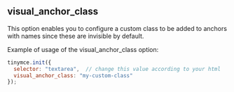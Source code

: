 ## visual_anchor_class

This option enables you to configure a custom class to be added to anchors with names since these are invisible by default.

Example of usage of the visual_anchor_class option:

```js
tinymce.init({
  selector: "textarea",  // change this value according to your html
  visual_anchor_class: "my-custom-class"
});
```

